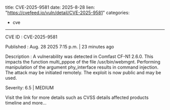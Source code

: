  
title: CVE-2025-9581
date: 2025-8-28
lien: "https://cvefeed.io/vuln/detail/CVE-2025-9581"
categories:
  - cve
---

CVE ID : CVE-2025-9581

Published :  Aug. 28
2025
7:15 p.m. | 23 minutes ago

Description : A vulnerability was detected in Comfast CF-N1 2.6.0. This impacts the function multi_pppoe of the file /usr/bin/webmgnt. Performing manipulation of the argument phy_interface results in command injection. The attack may be initiated remotely. The exploit is now public and may be used.

Severity: 6.5 | MEDIUM

Visit the link for more details
such as CVSS details
affected products
timeline
and more...
